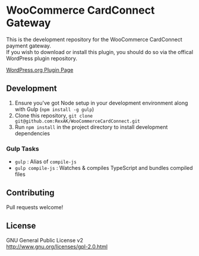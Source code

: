 WooCommerce CardConnect Gateway
===

This is the development repository for the WooCommerce CardConnect payment gateway.  
If you wish to download or install this plugin, you should do so via the offical WordPress plugin repository.

[WordPress.org Plugin Page](https://wordpress.org/plugins/cardconnect-payment-module/)

## Development

1. Ensure you've got Node setup in your development environment along with Gulp (`npm install -g gulp`)
2. Clone this repository, `git clone git@github.com:RexAK/WooCommerceCardConnect.git`
3. Run `npm install` in the project directory to install development dependencies

### Gulp Tasks

- `gulp` : Alias of `compile-js`
- `gulp compile-js` : Watches & compiles TypeScript and bundles compiled files

## Contributing
Pull requests welcome!

## License
GNU General Public License v2  
http://www.gnu.org/licenses/gpl-2.0.html
